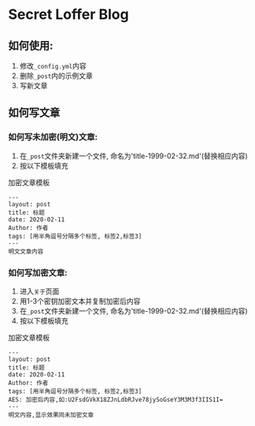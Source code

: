 # Secret Loffer Blog

## 如何使用:

1. 修改`_config.yml`内容
2. 删除`_post`内的示例文章
3. 写新文章

## 如何写文章

### 如何写未加密(明文)文章:

1. 在`_post`文件夹新建一个文件, 命名为'title-1999-02-32.md'(替换相应内容)
2. 按以下模板填充

加密文章模板

```
---
layout: post
title: 标题
date: 2020-02-11
Author: 作者
tags: [用半角逗号分隔多个标签, 标签2,标签3]
---
明文文章内容
```

### 如何写加密文章:

1. 进入`关于`页面
2. 用1-3个密钥加密文本并复制加密后内容
3. 在`_post`文件夹新建一个文件, 命名为'title-1999-02-32.md'(替换相应内容)
4. 按以下模板填充

加密文章模板

```
---
layout: post
title: 标题
date: 2020-02-11
Author: 作者
tags: [用半角逗号分隔多个标签, 标签2,标签3]
AES: 加密后内容,如:U2FsdGVkX18ZJnLdbRJve78jySoGseY3M3M3f3IIS1I=
---
明文内容,显示效果同未加密文章
```
